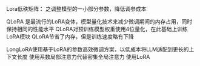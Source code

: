 Lora低秩矩阵： 之调整模型的一小部分参数，降低调参成本

QLoRA 是最流行的LoRA变体，模型量化技术来减少微调期间的内存占用，同时保持相同的性能水平
QLoRA对预训练模型权重使用4位量化，在此基础上训练LoRA模块
QLoRA节省了内存，但是训练速度略有下降

LongLoRA使用基于LoRA的参数高效微调方案，以低成本将LLM适配到更长的上下文长度
    使用系数局部注意力代替密集全局注意力
    使用LoRA